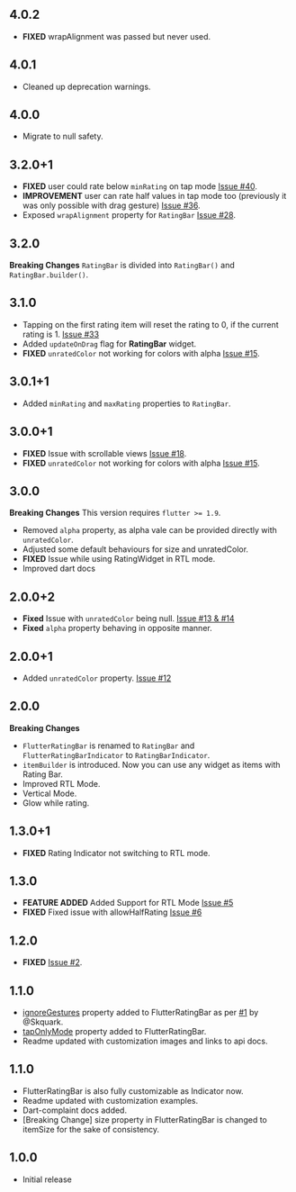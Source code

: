 ## 4.0.2
* **FIXED** wrapAlignment was passed but never used.

## 4.0.1
* Cleaned up deprecation warnings.

## 4.0.0
* Migrate to null safety.

## 3.2.0+1
* **FIXED** user could rate below `minRating` on tap mode [Issue #40](https://github.com/sarbagyastha/flutter_rating_bar/issues/40).
* **IMPROVEMENT** user can rate half values in tap mode too (previously it was only possible with drag gesture) [Issue #36](https://github.com/sarbagyastha/flutter_rating_bar/issues/36).
* Exposed `wrapAlignment` property for `RatingBar` [Issue #28](https://github.com/sarbagyastha/flutter_rating_bar/issues/28).

## 3.2.0
**Breaking Changes**
`RatingBar` is divided into `RatingBar()` and `RatingBar.builder()`.

## 3.1.0
* Tapping on the first rating item will reset the rating to 0, if the current rating is 1. [Issue #33](https://github.com/sarbagyastha/flutter_rating_bar/issues/33)
* Added `updateOnDrag` flag for **RatingBar** widget.
* **FIXED** `unratedColor` not working for colors with alpha [Issue #15](https://github.com/sarbagyastha/flutter_rating_bar/issues/15).

## 3.0.1+1
* Added `minRating` and `maxRating` properties to `RatingBar`.

## 3.0.0+1
* **FIXED** Issue with scrollable views [Issue #18](https://github.com/sarbagyastha/flutter_rating_bar/issues/18).
* **FIXED** `unratedColor` not working for colors with alpha [Issue #15](https://github.com/sarbagyastha/flutter_rating_bar/issues/15).

## 3.0.0
**Breaking Changes**
This version requires `flutter >= 1.9`.

* Removed `alpha` property, as alpha vale can be provided directly with `unratedColor`.
* Adjusted some default behaviours for size and unratedColor.
* **FIXED** Issue while using RatingWidget in RTL mode.
* Improved dart docs

## 2.0.0+2
* **Fixed** Issue with `unratedColor` being null. [Issue #13 & #14](https://github.com/sarbagyastha/flutter_rating_bar/issues/13)
* **Fixed** `alpha` property behaving in opposite manner.

## 2.0.0+1
* Added `unratedColor` property. [Issue #12](https://github.com/sarbagyastha/flutter_rating_bar/issues/12)

## 2.0.0
**Breaking Changes**

* `FlutterRatingBar` is renamed to `RatingBar` and `FlutterRatingBarIndicator` to `RatingBarIndicator`.
* `itemBuilder` is introduced. Now you can use any widget as items with Rating Bar.  
* Improved RTL Mode.
* Vertical Mode.
* Glow while rating.

## 1.3.0+1
* **FIXED** Rating Indicator not switching to RTL mode.

## 1.3.0
* **FEATURE ADDED** Added Support for RTL Mode [Issue #5](https://github.com/sarbagyastha/flutter_rating_bar/issues/5)
* **FIXED** Fixed issue with allowHalfRating [Issue #6](https://github.com/sarbagyastha/flutter_rating_bar/issues/6)


## 1.2.0
* **FIXED** [Issue #2](https://github.com/sarbagyastha/flutter_rating_bar/issues/2).

## 1.1.0

* [ignoreGestures](https://pub.dartlang.org/documentation/flutter_rating_bar/latest/flutter_rating_bar/FlutterRatingBar/ignoreGestures.html) property added to FlutterRatingBar as per [#1](https://github.com/sarbagyastha/flutter_rating_bar/issues/1) by @Skquark.
* [tapOnlyMode](https://pub.dartlang.org/documentation/flutter_rating_bar/latest/flutter_rating_bar/FlutterRatingBar/tapOnlyMode.html) property added to FlutterRatingBar.
* Readme updated with customization images and links to api docs.

## 1.1.0

* FlutterRatingBar is also fully customizable as Indicator now.
* Readme updated with customization examples.
* Dart-complaint docs added.
* [Breaking Change] size property in FlutterRatingBar is changed to itemSize for the sake of consistency.

## 1.0.0

* Initial release
